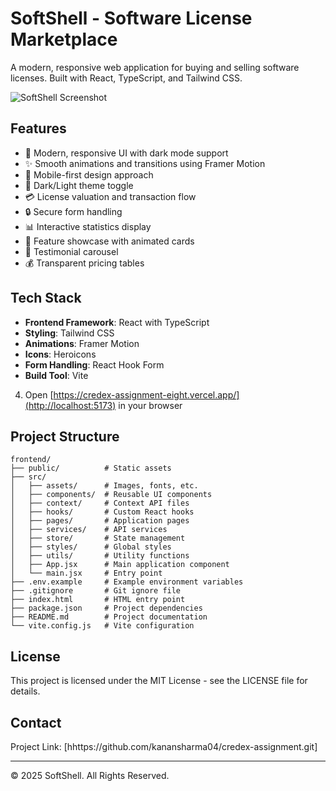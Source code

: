 # SoftShell - Software License Marketplace

A modern, responsive web application for buying and selling software licenses. Built with React, TypeScript, and Tailwind CSS.

![SoftShell Screenshot](screenshot.png)

## Features

- 🎨 Modern, responsive UI with dark mode support
- ✨ Smooth animations and transitions using Framer Motion
- 📱 Mobile-first design approach
- 🌙 Dark/Light theme toggle
- 💳 License valuation and transaction flow
- 🔒 Secure form handling
- 📊 Interactive statistics display
- 🎯 Feature showcase with animated cards
- 💬 Testimonial carousel
- 💰 Transparent pricing tables

## Tech Stack

- **Frontend Framework**: React with TypeScript
- **Styling**: Tailwind CSS
- **Animations**: Framer Motion
- **Icons**: Heroicons
- **Form Handling**: React Hook Form
- **Build Tool**: Vite


4. Open [https://credex-assignment-eight.vercel.app/](http://localhost:5173) in your browser

## Project Structure

```
frontend/
├── public/          # Static assets
├── src/
│   ├── assets/      # Images, fonts, etc.
│   ├── components/  # Reusable UI components
│   ├── context/     # Context API files
│   ├── hooks/       # Custom React hooks
│   ├── pages/       # Application pages
│   ├── services/    # API services
│   ├── store/       # State management
│   ├── styles/      # Global styles
│   ├── utils/       # Utility functions
│   ├── App.jsx      # Main application component
│   └── main.jsx     # Entry point
├── .env.example     # Example environment variables
├── .gitignore       # Git ignore file
├── index.html       # HTML entry point
├── package.json     # Project dependencies
├── README.md        # Project documentation
└── vite.config.js   # Vite configuration
```



## License

This project is licensed under the MIT License - see the LICENSE file for details.

## Contact

Project Link: [hhttps://github.com/kanansharma04/credex-assignment.git]

---

© 2025 SoftShell. All Rights Reserved.